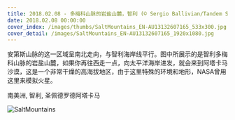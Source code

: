 ```yaml
---
title: 2018.02.08 - 多梅科山脉的岩盐山麓，智利 (© Sergio Ballivian/Tandem Stills + Motion)
date: 2018.02.08 00:00:00
cover_index: /images/thumbs/SaltMountains_EN-AU13132607165_533x300.jpg
cover_detail: /images/SaltMountains_EN-AU13132607165_1920x1080.jpg
---
```


安第斯山脉的这一区域呈南北走向，与智利海岸线平行。图中所展示的是智利多梅科山脉的岩盐山麓，如果你再往西走一点，向太平洋海岸进发，就会来到阿塔卡马沙漠，这是一个非常干燥的高海拔地区，由于这里特殊的环境和地形，NASA曾用这里来模拟火星。

南美洲, 智利, 圣佩德罗德阿塔卡马

![SaltMountains](/images/SaltMountains_EN-AU13132607165_1920x1080.jpg)
